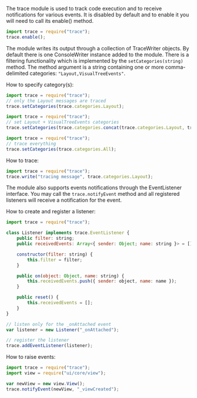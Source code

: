 The trace module is used to track code execution and to receive notifications for various events.
It is disabled by default and to enable it you will need to call its enable() method.

```js
import trace = require("trace");
trace.enable();
```

The module writes its output through a collection of TraceWriter objects. By default there is one ConsoleWriter instance added to the module. There is a filtering functionality which is implemented by the `setCategories(string)` method. The method argument is a string containing one or more comma-delimited categories: `"Layout,VisualTreeEvents"`.

How to specify category(s):

```js
import trace = require("trace");
// only the Layout messages are traced
trace.setCategories(trace.categories.Layout);
``` 

```js
import trace = require("trace");
// set Layout + VisualTreeEvents categories
trace.setCategories(trace.categories.concat(trace.categories.Layout, trace.categories.VisualTreeEvents));
```

```js
import trace = require("trace");
// trace everything
trace.setCategories(trace.categories.All);
```

How to trace:

```js
import trace = require("trace");
trace.write("tracing message", trace.categories.Layout);
```

The module also supports events notifications through the EventListener interface. You may call the `trace.notifyEvent` method and all registered listeners will receive a notification for the event.

How to create and register a listener:

```js
import trace = require("trace");

class Listener implements trace.EventListener {
    public filter: string;
    public receivedEvents: Array<{ sender: Object; name: string }> = [];

    constructor(filter: string) {
        this.filter = filter;
    }

    public on(object: Object, name: string) {
        this.receivedEvents.push({ sender: object, name: name });
    }

    public reset() {
        this.receivedEvents = [];
    }
}

// listen only for the _onAttached event
var listener = new Listener("_onAttached");

// register the listener
trace.addEventListener(listener);
```

How to raise events:

```js
import trace = require("trace");
import view = require("ui/core/view");

var newView = new view.View();
trace.notifyEvent(newView, "_viewCreated");
```